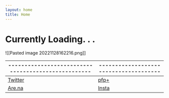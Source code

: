 ```yaml
---
layout: home
title: Home
---
```

# Currently Loading. . .

![[Pasted image 20221128162216.png]]


| --------------------------------------------------- | -------------------------------------- |
| --------------------------------------------------- | -------------------------------------- |
| [Twitter](https://twitter.com/xiaopilled)           | [pfp+](https://pfp-pl.us)                      |
| [Are.na](https://www.are.na/image-consultant/index) | [Insta](https://www.instagram.com/dengpill/)              |